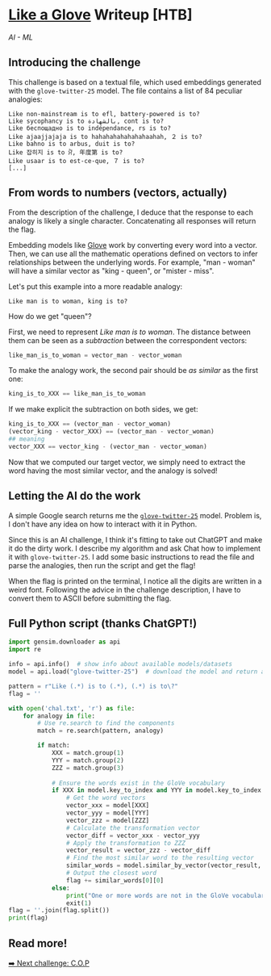 # [Like a Glove](https://app.hackthebox.com/challenges/Like%2520a%2520Glove) Writeup [HTB]
_AI - ML_

## Introducing the challenge
This challenge is based on a textual file, which used embeddings generated with the `glove-twitter-25` model. The file contains a list of 84 peculiar analogies:
```
Like non-mainstream is to efl, battery-powered is to?
Like sycophancy is to بالشهادة, cont is to?
Like беспощадно is to indépendance, rs is to?
Like ajaajjajaja is to hahahahahahahahaahah, ２ is to?
Like bahno is to arbus, duit is to?
Like 잡히지 is to ਮੈਂ, 年度第 is to?
Like usaar is to est-ce-que, ７ is to?
[...]
```
## From words to numbers (vectors, actually)
From the description of the challenge, I deduce that the response to each analogy is likely a single character. Concatenating all responses will return the flag.

Embedding models like [Glove](https://nlp.stanford.edu/projects/glove/) work by converting every word into a vector. Then, we can use all the mathematic operations defined on vectors to infer relationships between the underlying words. For example, "man - woman" will have a similar vector as "king - queen", or "mister - miss".

Let's put this example into a more readable analogy:
```
Like man is to woman, king is to?
```
How do we get "queen"?

First, we need to represent _Like man is to woman_. The distance between them can be seen as a _subtraction_ between the correspondent vectors:
```py
like_man_is_to_woman = vector_man - vector_woman
```
To make the analogy work, the second pair should be _as similar_ as the first one:
```py
king_is_to_XXX == like_man_is_to_woman
```
If we make explicit the subtraction on both sides, we get:
```py
king_is_to_XXX == (vector_man - vector_woman)
(vector_king - vector_XXX) == (vector_man - vector_woman)
## meaning
vector_XXX == vector_king - (vector_man - vector_woman) 
```
Now that we computed our target vector, we simply need to extract the word having the most similar vector, and the analogy is solved!

## Letting the AI do the work
A simple Google search returns me the [`glove-twitter-25`](https://huggingface.co/Gensim/glove-twitter-25) model. Problem is, I don't have any idea on how to interact with it in Python.

Since this is an AI challenge, I think it's fitting to take out ChatGPT and make it do the dirty work. I describe my algorithm and ask Chat how to implement it with `glove-twitter-25`. I add some basic instructions to read the file and parse the analogies, then run the script and get the flag!

When the flag is printed on the terminal, I notice all the digits are written in a weird font. Following the advice in the challenge description, I have to convert them to ASCII before submitting the flag.

## Full Python script (thanks ChatGPT!)
```py
import gensim.downloader as api
import re

info = api.info()  # show info about available models/datasets
model = api.load("glove-twitter-25")  # download the model and return as object 

pattern = r"Like (.*) is to (.*), (.*) is to\?"
flag = '' 

with open('chal.txt', 'r') as file:
    for analogy in file:
        # Use re.search to find the components
        match = re.search(pattern, analogy)

        if match:
            XXX = match.group(1)
            YYY = match.group(2)
            ZZZ = match.group(3)
 
            # Ensure the words exist in the GloVe vocabulary
            if XXX in model.key_to_index and YYY in model.key_to_index and ZZZ in model.key_to_index:
                # Get the word vectors
                vector_xxx = model[XXX]
                vector_yyy = model[YYY]
                vector_zzz = model[ZZZ]
                # Calculate the transformation vector
                vector_diff = vector_xxx - vector_yyy
                # Apply the transformation to ZZZ
                vector_result = vector_zzz - vector_diff
                # Find the most similar word to the resulting vector
                similar_words = model.similar_by_vector(vector_result, topn=1)
                # Output the closest word
                flag += similar_words[0][0]
            else:
                print("One or more words are not in the GloVe vocabulary.")
                exit(1)
flag = ''.join(flag.split())
print(flag)
```

## Read more!
[➡️ Next challenge: C.O.P](./cop.md)